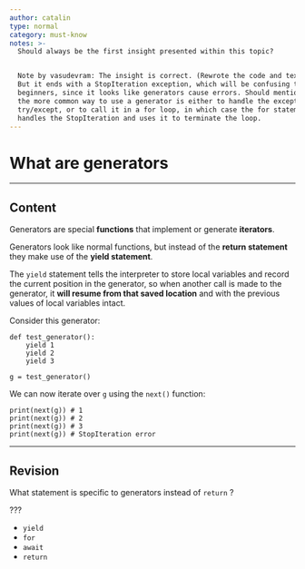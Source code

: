 ```yaml
---
author: catalin
type: normal
category: must-know
notes: >-
  Should always be the first insight presented within this topic?


  Note by vasudevram: The insight is correct. (Rewrote the code and text a bit.)
  But it ends with a StopIteration exception, which will be confusing to
  beginners, since it looks like generators cause errors. Should mention that
  the more common way to use a generator is either to handle the exception via
  try/except, or to call it in a for loop, in which case the for statement
  handles the StopIteration and uses it to terminate the loop.
---
```


# What are generators


---

## Content

Generators are special **functions** that implement or generate **iterators**. 

Generators look like normal functions, but instead of the **return statement** they make use of the **yield statement**.

The `yield` statement tells the interpreter to store local variables and record the current position in the generator, so when another call is made to the generator, it **will resume from that saved location** and with the previous values of local variables intact.

Consider this generator:

```plain-text
def test_generator():
    yield 1
    yield 2
    yield 3

g = test_generator()

```

We can now iterate over `g` using the `next()` function:

```plain-text
print(next(g)) # 1
print(next(g)) # 2
print(next(g)) # 3
print(next(g)) # StopIteration error
```


---

## Revision

What statement is specific to generators instead of `return` ?

???

- `yield`
- `for`
- `await`
- `return`
